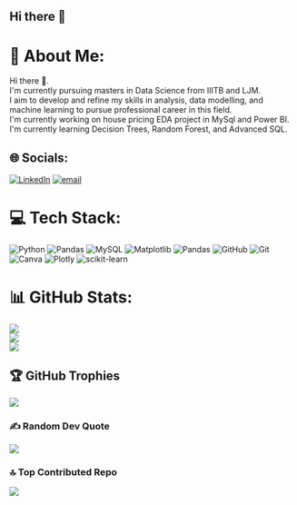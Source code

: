 ## Hi there 👋

# 💫 About Me:
Hi there 👋. <br>I'm currently pursuing masters in Data Science from IIITB and LJM.<br>I aim to develop and refine my skills in analysis, data modelling, and machine learning to pursue professional career in this field. <br>I'm currently working on house pricing EDA project in MySql and Power BI.<br>I'm currently learning Decision Trees, Random Forest, and Advanced SQL.<br>


## 🌐 Socials:
[![LinkedIn](https://img.shields.io/badge/LinkedIn-%230077B5.svg?logo=linkedin&logoColor=white)](https://linkedin.com/in/riainsightspro) [![email](https://img.shields.io/badge/Email-D14836?logo=gmail&logoColor=white)](mailto:singhria.0829@gmail.com) 

# 💻 Tech Stack:
![Python](https://img.shields.io/badge/python-3670A0?style=for-the-badge&logo=python&logoColor=ffdd54) ![Pandas](https://img.shields.io/badge/pandas-%23150458.svg?style=for-the-badge&logo=pandas&logoColor=white) ![MySQL](https://img.shields.io/badge/mysql-4479A1.svg?style=for-the-badge&logo=mysql&logoColor=white) ![Matplotlib](https://img.shields.io/badge/Matplotlib-%23ffffff.svg?style=for-the-badge&logo=Matplotlib&logoColor=black) ![Pandas](https://img.shields.io/badge/pandas-%23150458.svg?style=for-the-badge&logo=pandas&logoColor=white) ![GitHub](https://img.shields.io/badge/github-%23121011.svg?style=for-the-badge&logo=github&logoColor=white) ![Git](https://img.shields.io/badge/git-%23F05033.svg?style=for-the-badge&logo=git&logoColor=white) ![Canva](https://img.shields.io/badge/Canva-%2300C4CC.svg?style=for-the-badge&logo=Canva&logoColor=white) ![Plotly](https://img.shields.io/badge/Plotly-%233F4F75.svg?style=for-the-badge&logo=plotly&logoColor=white) ![scikit-learn](https://img.shields.io/badge/scikit--learn-%23F7931E.svg?style=for-the-badge&logo=scikit-learn&logoColor=white)
# 📊 GitHub Stats:
![](https://github-readme-stats.vercel.app/api?username=ria08&theme=dark&hide_border=false&include_all_commits=false&count_private=false)<br/>
![](https://nirzak-streak-stats.vercel.app/?user=ria08&theme=dark&hide_border=false)<br/>
![](https://github-readme-stats.vercel.app/api/top-langs/?username=ria08&theme=dark&hide_border=false&include_all_commits=false&count_private=false&layout=compact)

## 🏆 GitHub Trophies
![](https://github-profile-trophy.vercel.app/?username=ria08&theme=radical&no-frame=false&no-bg=true&margin-w=4)

### ✍️ Random Dev Quote
![](https://quotes-github-readme.vercel.app/api?type=horizontal&theme=radical)

### 🔝 Top Contributed Repo
![](https://github-contributor-stats.vercel.app/api?username=ria08&limit=5&theme=dark&combine_all_yearly_contributions=true)

<!-- Proudly created with GPRM ( https://gprm.itsvg.in ) -->
